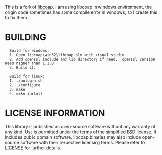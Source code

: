  This is a fork of [libcoap](https://github.com/obgm/libcoap).
 I am using libcoap in windows environment, the origin code sometimes has some compile error in windows, so I create this to fix them. 
 

BUILDING
========

```
  Build for windows:
  1. Open libcoap\win32\libcoap.sln with visual studio
  2. Add openssl include and lib directory if need,  openssl version need higher than 1.1.0
  3. Build it.
  
  Build for linux:
  1. ./autogen.sh
  2. ./configure
  3. make
  4. make install
```

LICENSE INFORMATION
===================

This library is published as open-source software without any warranty
of any kind. Use is permitted under the terms of the simplified BSD
license. It includes public domain software. libcoap binaries may also
include open-source software with their respective licensing terms.
Please refer to
[LICENSE](https://raw.githubusercontent.com/obgm/libcoap/develop/LICENSE)
for further details.

